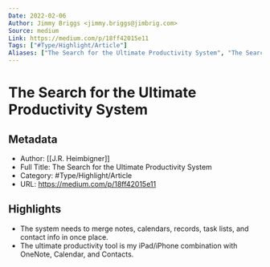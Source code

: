 ```yaml
---
Date: 2022-02-06
Author: Jimmy Briggs <jimmy.briggs@jimbrig.com>
Source: medium
Link: https://medium.com/p/18ff42015e11
Tags: ["#Type/Highlight/Article"]
Aliases: ["The Search for the Ultimate Productivity System", "The Search for the Ultimate Productivity System"]
---
```

# The Search for the Ultimate Productivity System

## Metadata
- Author: [[J.R. Heimbigner]]
- Full Title: The Search for the Ultimate Productivity System
- Category: #Type/Highlight/Article
- URL: https://medium.com/p/18ff42015e11

## Highlights
- The system needs to merge notes, calendars, records, task lists, and contact info in once place.
- The ultimate productivity tool is my iPad/iPhone combination with OneNote, Calendar, and Contacts.
